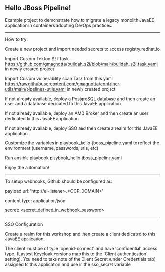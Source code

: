 ## Hello JBoss Pipeline!

Example project to demonstrate how to migrate a legacy monolith JavaEE
application in containers adopting DevOps practices.

---
How to try:

Create a new project and import needed secrets to access registry.redhat.io

Import Custom Tekton S2I Task https://github.com/gmagnotta/buildah_s2i/blob/main/buildah_s2i_task.yaml in newly created project

Import Custom vulnerability scan Task from this yaml https://raw.githubusercontent.com/gmagnotta/container-utils/main/pipelines-utils.yaml in newly created project

If not already available, deploy a PostgreSQL database and then create an user and a database dedicated to this JavaEE application

If not already available, deploy an AMQ Broker and then create an user dedicated to this JavaEE application

If not already available, deploy SSO and then create a realm for this JavaEE application.

Customize the variables in playbook_hello-jboss_pipeline.yaml to reflect the environment (username, passwords, urls, etc) 

Run ansible playbook playbook_hello-jboss_pipeline.yaml

Enjoy the automation!

---
To setup webhooks, Github should be configured as:

payload url: 'http://el-listener-<project>.<OCP_DOMAIN>'

content type: application/json

secret: <secret_defined_in_webhook_password>

---
SSO Configuration

Create a realm for this workshop and then create a client dedicated to this JavaEE application.

The client must be of type 'openid-connect' and have 'confidential' access type. (Lastest Keycloak versions map this to the 'Client authentication' setting).
You need to take note of the Client Secret (under Credentials tab) assigned to this application and use in the sso_secret variable
